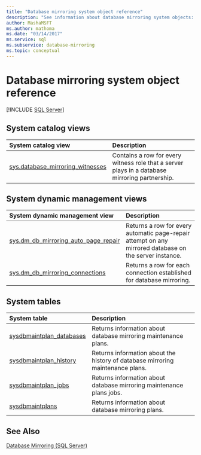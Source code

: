 ```yaml
---
title: "Database mirroring system object reference"
description: "See information about database mirroring system objects: system catalog views, system dynamic management views, and system tables."
author: MashaMSFT
ms.author: mathoma
ms.date: "03/14/2017"
ms.service: sql
ms.subservice: database-mirroring
ms.topic: conceptual
---
```

# Database mirroring system object reference
 [!INCLUDE [SQL Server](../../includes/applies-to-version/sqlserver.md)]
  
## System catalog views

| System catalog view | Description|
| :------ | :----------------------------- |
| [sys.database_mirroring_witnesses](../../relational-databases/system-catalog-views/database-mirroring-witness-catalog-views-sys-database-mirroring-witnesses.md)   | Contains a row for every witness role that a server plays in a database mirroring partnership. |

## System dynamic management views

| System dynamic management view | Description|
| :------ | :----------------------------- |
| [sys.dm_db_mirroring_auto_page_repair](../../relational-databases/system-dynamic-management-views/database-mirroring-sys-dm-db-mirroring-auto-page-repair.md)   | Returns a row for every automatic page-repair attempt on any mirrored database on the server instance.  |
| [sys.dm_db_mirroring_connections](../../relational-databases/system-dynamic-management-views/database-mirroring-sys-dm-db-mirroring-connections.md)    | Returns a row for each connection established for database mirroring. |

## System tables

| System table | Description|
| :------ | :----------------------------- |
| [sysdbmaintplan_databases](../../relational-databases/system-tables/sysdbmaintplan-databases-transact-sql.md)   | Returns information about database mirroring maintenance plans. |
| [sysdbmaintplan_history](../../relational-databases/system-tables/sysdbmaintplan-history-transact-sql.md)    | Returns information about the history of database mirroring maintenance plans. |
| [sysdbmaintplan_jobs](../../relational-databases/system-tables/sysdbmaintplan-jobs-transact-sql.md)    |Returns information about database mirroring maintenance plans jobs.  |
| [sysdbmaintplans](../../relational-databases/system-tables/sysdbmaintplans-transact-sql.md)    | Returns information about database mirroring plans.  |


## See Also  
 [Database Mirroring &#40;SQL Server&#41;](../../database-engine/database-mirroring/database-mirroring-sql-server.md)   

  
  
